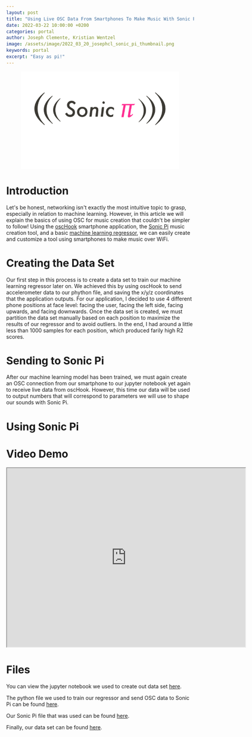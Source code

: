 ```yaml
---
layout: post
title: "Using Live OSC Data From Smartphones To Make Music With Sonic Pi"
date: 2022-03-22 10:00:00 +0200
categories: portal
author: Joseph Clemente, Kristian Wentzel
image: /assets/image/2022_03_20_josephcl_sonic_pi_thumbnail.png
keywords: portal
excerpt: "Easy as pi!"
---
```


<figure style="float: none">
   <img src="/assets/image/2022_03_20_josephcl_sonic_pi_header.png" alt="Alternate Text" width="auto" />
</figure>

# Introduction

Let's be honest, networking isn't exactly the most intuitive topic to grasp, especially in relation to machine learning. However, in this article we will explain the basics of using OSC for music creation that couldn't be simpler to follow! Using the [oscHook](https://oschook.soft112.com/) smartphone application, the [Sonic Pi](https://sonic-pi.net/) music creation tool, and a basic [machine learning regressor](https://scikit-learn.org/stable/modules/generated/sklearn.neural_network.MLPRegressor.html), we can easily create and customize a tool using smartphones to make music over WiFi.

# Creating the Data Set

Our first step in this process is to create a data set to train our machine learning regressor later on. We achieved this by using oscHook to send accelerometer data to our phython file, and saving the x/y/z coordinates that the application outputs. For our application, I decided to use 4 different phone positions at face level: facing the user, facing the left side, facing upwards, and facing downwards. Once the data set is created, we must partition the data set manually based on each position to maximize the results of our regressor and to avoid outliers. In the end, I had around a little less than 1000 samples for each position, which produced farily high R2 scores.

# Sending to Sonic Pi

After our machine learning model has been trained, we must again create an OSC connection from our smartphone to our jupyter notebook yet again to receive live data from oscHook. However, this time our data will be used to output numbers that will correspond to parameters we will use to shape our sounds with Sonic Pi.

# Using Sonic Pi

# Video Demo

<iframe src="https://drive.google.com/file/d/1FJJFYK3K052NsskuUDCboQvvTRdLcoeW/preview" width="640" height="480" allow="autoplay"></iframe>

# Files

You can view the jupyter notebook we used to create out data set [here](https://github.com/jpclemente97/SonicPiOscDemo/blob/main/Dataset%20Creation.ipynb).

The python file we used to train our regressor and send OSC data to Sonic Pi can be found [here](https://github.com/jpclemente97/SonicPiOscDemo/blob/main/amen_control.py).

Our Sonic Pi file that was used can be found [here](https://github.com/jpclemente97/SonicPiOscDemo/blob/main/amen_control.rb). 

Finally, our data set can be found [here](https://github.com/jpclemente97/SonicPiOscDemo/blob/main/data.csv).
